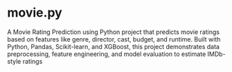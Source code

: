 # movie.py
A Movie Rating Prediction using Python project that predicts movie ratings based on features like genre, director, cast, budget, and runtime. Built with Python, Pandas, Scikit-learn, and XGBoost, this project demonstrates data preprocessing, feature engineering, and model evaluation to estimate IMDb-style ratings
